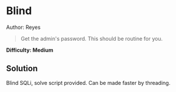 # Blind

Author: Reyes

> Get the admin's password. This should be routine for you.

**Difficulty: Medium**

## Solution

Blind SQLi, solve script provided. Can be made faster by threading.